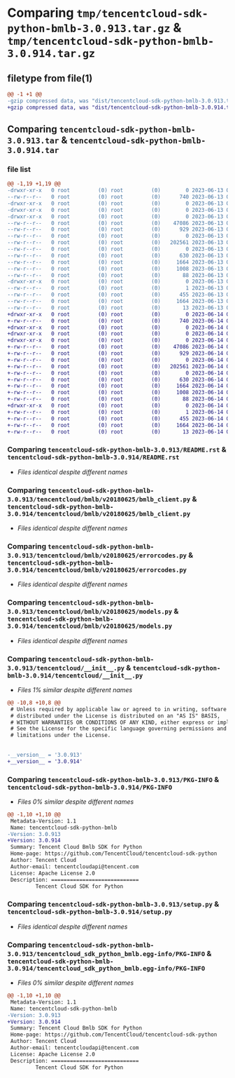 # Comparing `tmp/tencentcloud-sdk-python-bmlb-3.0.913.tar.gz` & `tmp/tencentcloud-sdk-python-bmlb-3.0.914.tar.gz`

## filetype from file(1)

```diff
@@ -1 +1 @@
-gzip compressed data, was "dist/tencentcloud-sdk-python-bmlb-3.0.913.tar", last modified: Tue Jun 13 02:05:04 2023, max compression
+gzip compressed data, was "dist/tencentcloud-sdk-python-bmlb-3.0.914.tar", last modified: Wed Jun 14 00:19:41 2023, max compression
```

## Comparing `tencentcloud-sdk-python-bmlb-3.0.913.tar` & `tencentcloud-sdk-python-bmlb-3.0.914.tar`

### file list

```diff
@@ -1,19 +1,19 @@
-drwxr-xr-x   0 root         (0) root         (0)        0 2023-06-13 02:05:04.000000 tencentcloud-sdk-python-bmlb-3.0.913/
--rw-r--r--   0 root         (0) root         (0)      740 2023-06-13 02:05:04.000000 tencentcloud-sdk-python-bmlb-3.0.913/README.rst
-drwxr-xr-x   0 root         (0) root         (0)        0 2023-06-13 02:05:04.000000 tencentcloud-sdk-python-bmlb-3.0.913/tencentcloud/
-drwxr-xr-x   0 root         (0) root         (0)        0 2023-06-13 02:05:04.000000 tencentcloud-sdk-python-bmlb-3.0.913/tencentcloud/bmlb/
-drwxr-xr-x   0 root         (0) root         (0)        0 2023-06-13 02:05:04.000000 tencentcloud-sdk-python-bmlb-3.0.913/tencentcloud/bmlb/v20180625/
--rw-r--r--   0 root         (0) root         (0)    47086 2023-06-13 02:05:04.000000 tencentcloud-sdk-python-bmlb-3.0.913/tencentcloud/bmlb/v20180625/bmlb_client.py
--rw-r--r--   0 root         (0) root         (0)      929 2023-06-13 02:05:04.000000 tencentcloud-sdk-python-bmlb-3.0.913/tencentcloud/bmlb/v20180625/errorcodes.py
--rw-r--r--   0 root         (0) root         (0)        0 2023-06-13 02:05:04.000000 tencentcloud-sdk-python-bmlb-3.0.913/tencentcloud/bmlb/v20180625/__init__.py
--rw-r--r--   0 root         (0) root         (0)   202561 2023-06-13 02:05:04.000000 tencentcloud-sdk-python-bmlb-3.0.913/tencentcloud/bmlb/v20180625/models.py
--rw-r--r--   0 root         (0) root         (0)        0 2023-06-13 02:05:04.000000 tencentcloud-sdk-python-bmlb-3.0.913/tencentcloud/bmlb/__init__.py
--rw-r--r--   0 root         (0) root         (0)      630 2023-06-13 02:05:04.000000 tencentcloud-sdk-python-bmlb-3.0.913/tencentcloud/__init__.py
--rw-r--r--   0 root         (0) root         (0)     1664 2023-06-13 02:05:04.000000 tencentcloud-sdk-python-bmlb-3.0.913/PKG-INFO
--rw-r--r--   0 root         (0) root         (0)     1008 2023-06-13 02:05:04.000000 tencentcloud-sdk-python-bmlb-3.0.913/setup.py
--rw-r--r--   0 root         (0) root         (0)       88 2023-06-13 02:05:04.000000 tencentcloud-sdk-python-bmlb-3.0.913/setup.cfg
-drwxr-xr-x   0 root         (0) root         (0)        0 2023-06-13 02:05:04.000000 tencentcloud-sdk-python-bmlb-3.0.913/tencentcloud_sdk_python_bmlb.egg-info/
--rw-r--r--   0 root         (0) root         (0)        1 2023-06-13 02:05:04.000000 tencentcloud-sdk-python-bmlb-3.0.913/tencentcloud_sdk_python_bmlb.egg-info/dependency_links.txt
--rw-r--r--   0 root         (0) root         (0)      455 2023-06-13 02:05:04.000000 tencentcloud-sdk-python-bmlb-3.0.913/tencentcloud_sdk_python_bmlb.egg-info/SOURCES.txt
--rw-r--r--   0 root         (0) root         (0)     1664 2023-06-13 02:05:04.000000 tencentcloud-sdk-python-bmlb-3.0.913/tencentcloud_sdk_python_bmlb.egg-info/PKG-INFO
--rw-r--r--   0 root         (0) root         (0)       13 2023-06-13 02:05:04.000000 tencentcloud-sdk-python-bmlb-3.0.913/tencentcloud_sdk_python_bmlb.egg-info/top_level.txt
+drwxr-xr-x   0 root         (0) root         (0)        0 2023-06-14 00:19:41.000000 tencentcloud-sdk-python-bmlb-3.0.914/
+-rw-r--r--   0 root         (0) root         (0)      740 2023-06-14 00:19:40.000000 tencentcloud-sdk-python-bmlb-3.0.914/README.rst
+drwxr-xr-x   0 root         (0) root         (0)        0 2023-06-14 00:19:41.000000 tencentcloud-sdk-python-bmlb-3.0.914/tencentcloud/
+drwxr-xr-x   0 root         (0) root         (0)        0 2023-06-14 00:19:41.000000 tencentcloud-sdk-python-bmlb-3.0.914/tencentcloud/bmlb/
+drwxr-xr-x   0 root         (0) root         (0)        0 2023-06-14 00:19:41.000000 tencentcloud-sdk-python-bmlb-3.0.914/tencentcloud/bmlb/v20180625/
+-rw-r--r--   0 root         (0) root         (0)    47086 2023-06-14 00:19:40.000000 tencentcloud-sdk-python-bmlb-3.0.914/tencentcloud/bmlb/v20180625/bmlb_client.py
+-rw-r--r--   0 root         (0) root         (0)      929 2023-06-14 00:19:40.000000 tencentcloud-sdk-python-bmlb-3.0.914/tencentcloud/bmlb/v20180625/errorcodes.py
+-rw-r--r--   0 root         (0) root         (0)        0 2023-06-14 00:19:40.000000 tencentcloud-sdk-python-bmlb-3.0.914/tencentcloud/bmlb/v20180625/__init__.py
+-rw-r--r--   0 root         (0) root         (0)   202561 2023-06-14 00:19:40.000000 tencentcloud-sdk-python-bmlb-3.0.914/tencentcloud/bmlb/v20180625/models.py
+-rw-r--r--   0 root         (0) root         (0)        0 2023-06-14 00:19:40.000000 tencentcloud-sdk-python-bmlb-3.0.914/tencentcloud/bmlb/__init__.py
+-rw-r--r--   0 root         (0) root         (0)      630 2023-06-14 00:19:40.000000 tencentcloud-sdk-python-bmlb-3.0.914/tencentcloud/__init__.py
+-rw-r--r--   0 root         (0) root         (0)     1664 2023-06-14 00:19:41.000000 tencentcloud-sdk-python-bmlb-3.0.914/PKG-INFO
+-rw-r--r--   0 root         (0) root         (0)     1008 2023-06-14 00:19:40.000000 tencentcloud-sdk-python-bmlb-3.0.914/setup.py
+-rw-r--r--   0 root         (0) root         (0)       88 2023-06-14 00:19:41.000000 tencentcloud-sdk-python-bmlb-3.0.914/setup.cfg
+drwxr-xr-x   0 root         (0) root         (0)        0 2023-06-14 00:19:41.000000 tencentcloud-sdk-python-bmlb-3.0.914/tencentcloud_sdk_python_bmlb.egg-info/
+-rw-r--r--   0 root         (0) root         (0)        1 2023-06-14 00:19:41.000000 tencentcloud-sdk-python-bmlb-3.0.914/tencentcloud_sdk_python_bmlb.egg-info/dependency_links.txt
+-rw-r--r--   0 root         (0) root         (0)      455 2023-06-14 00:19:41.000000 tencentcloud-sdk-python-bmlb-3.0.914/tencentcloud_sdk_python_bmlb.egg-info/SOURCES.txt
+-rw-r--r--   0 root         (0) root         (0)     1664 2023-06-14 00:19:41.000000 tencentcloud-sdk-python-bmlb-3.0.914/tencentcloud_sdk_python_bmlb.egg-info/PKG-INFO
+-rw-r--r--   0 root         (0) root         (0)       13 2023-06-14 00:19:41.000000 tencentcloud-sdk-python-bmlb-3.0.914/tencentcloud_sdk_python_bmlb.egg-info/top_level.txt
```

### Comparing `tencentcloud-sdk-python-bmlb-3.0.913/README.rst` & `tencentcloud-sdk-python-bmlb-3.0.914/README.rst`

 * *Files identical despite different names*

### Comparing `tencentcloud-sdk-python-bmlb-3.0.913/tencentcloud/bmlb/v20180625/bmlb_client.py` & `tencentcloud-sdk-python-bmlb-3.0.914/tencentcloud/bmlb/v20180625/bmlb_client.py`

 * *Files identical despite different names*

### Comparing `tencentcloud-sdk-python-bmlb-3.0.913/tencentcloud/bmlb/v20180625/errorcodes.py` & `tencentcloud-sdk-python-bmlb-3.0.914/tencentcloud/bmlb/v20180625/errorcodes.py`

 * *Files identical despite different names*

### Comparing `tencentcloud-sdk-python-bmlb-3.0.913/tencentcloud/bmlb/v20180625/models.py` & `tencentcloud-sdk-python-bmlb-3.0.914/tencentcloud/bmlb/v20180625/models.py`

 * *Files identical despite different names*

### Comparing `tencentcloud-sdk-python-bmlb-3.0.913/tencentcloud/__init__.py` & `tencentcloud-sdk-python-bmlb-3.0.914/tencentcloud/__init__.py`

 * *Files 1% similar despite different names*

```diff
@@ -10,8 +10,8 @@
 # Unless required by applicable law or agreed to in writing, software
 # distributed under the License is distributed on an "AS IS" BASIS,
 # WITHOUT WARRANTIES OR CONDITIONS OF ANY KIND, either express or implied.
 # See the License for the specific language governing permissions and
 # limitations under the License.
 
 
-__version__ = '3.0.913'
+__version__ = '3.0.914'
```

### Comparing `tencentcloud-sdk-python-bmlb-3.0.913/PKG-INFO` & `tencentcloud-sdk-python-bmlb-3.0.914/PKG-INFO`

 * *Files 0% similar despite different names*

```diff
@@ -1,10 +1,10 @@
 Metadata-Version: 1.1
 Name: tencentcloud-sdk-python-bmlb
-Version: 3.0.913
+Version: 3.0.914
 Summary: Tencent Cloud Bmlb SDK for Python
 Home-page: https://github.com/TencentCloud/tencentcloud-sdk-python
 Author: Tencent Cloud
 Author-email: tencentcloudapi@tencent.com
 License: Apache License 2.0
 Description: ============================
         Tencent Cloud SDK for Python
```

### Comparing `tencentcloud-sdk-python-bmlb-3.0.913/setup.py` & `tencentcloud-sdk-python-bmlb-3.0.914/setup.py`

 * *Files identical despite different names*

### Comparing `tencentcloud-sdk-python-bmlb-3.0.913/tencentcloud_sdk_python_bmlb.egg-info/PKG-INFO` & `tencentcloud-sdk-python-bmlb-3.0.914/tencentcloud_sdk_python_bmlb.egg-info/PKG-INFO`

 * *Files 0% similar despite different names*

```diff
@@ -1,10 +1,10 @@
 Metadata-Version: 1.1
 Name: tencentcloud-sdk-python-bmlb
-Version: 3.0.913
+Version: 3.0.914
 Summary: Tencent Cloud Bmlb SDK for Python
 Home-page: https://github.com/TencentCloud/tencentcloud-sdk-python
 Author: Tencent Cloud
 Author-email: tencentcloudapi@tencent.com
 License: Apache License 2.0
 Description: ============================
         Tencent Cloud SDK for Python
```

